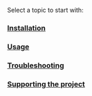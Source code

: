Select a topic to start with:

### [Installation](Topics/Installation.md)

### [Usage](Topics/Usage.md)

### [Troubleshooting](Topics/Troubleshooting.md)

### [Supporting the project](Topics/Donate.md)